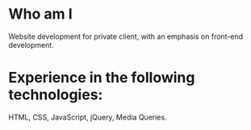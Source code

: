 # Who am I
Website development for private client, with an emphasis on front-end development.
#  Experience in the following technologies:
HTML, CSS, JavaScript, jQuery, Media Queries.
